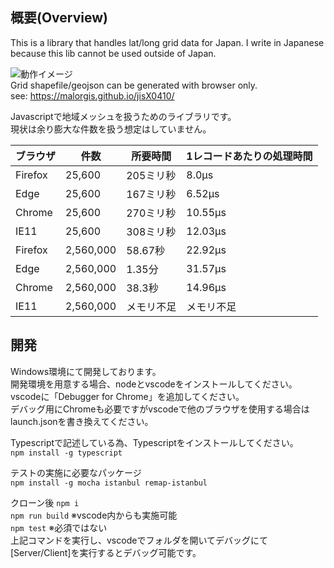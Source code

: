 ## 概要(Overview)  
This is a library that handles lat/long grid data for Japan.
I write in Japanese because this lib cannot be used outside of Japan.

![動作イメージ](https://user-images.githubusercontent.com/35097962/35183353-e1ca036e-fe27-11e7-90bb-a3b040464a0e.gif "動作イメージ")  
Grid shapefile/geojson can be generated with browser only.  
see: https://malorgis.github.io/jisX0410/  

Javascriptで地域メッシュを扱うためのライブラリです。  
現状は余り膨大な件数を扱う想定はしていません。

| ブラウザ | 件数      | 所要時間  | 1レコードあたりの処理時間 |
|----------|-----------|-----------|---------------------------|
| Firefox  | 25,600    | 205ミリ秒 | 8.0µs                     |
| Edge     | 25,600    | 167ミリ秒 | 6.52µs                    |
| Chrome   | 25,600    | 270ミリ秒 | 10.55µs                   |
| IE11     | 25,600    | 308ミリ秒 | 12.03µs                   |
| Firefox  | 2,560,000 | 58.67秒   | 22.92µs                   |
| Edge     | 2,560,000 | 1.35分    | 31.57µs                   |
| Chrome   | 2,560,000 | 38.3秒    | 14.96µs                   |
| IE11     | 2,560,000 | メモリ不足 | メモリ不足                |

## 開発
Windows環境にて開発しております。  
開発環境を用意する場合、nodeとvscodeをインストールしてください。  
vscodeに「Debugger for Chrome」を追加してください。  
デバッグ用にChromeも必要ですがvscodeで他のブラウザを使用する場合はlaunch.jsonを書き換えてください。  
  
Typescriptで記述している為、Typescriptをインストールしてください。  
`npm install -g typescript`  
  
テストの実施に必要なパッケージ  
`npm install -g mocha istanbul remap-istanbul`  
  
クローン後 
`npm i`  
`npm run build`  ※vscode内からも実施可能  
`npm test`  ※必須ではない  
上記コマンドを実行し、vscodeでフォルダを開いてデバッグにて[Server/Client]を実行するとデバッグ可能です。  



